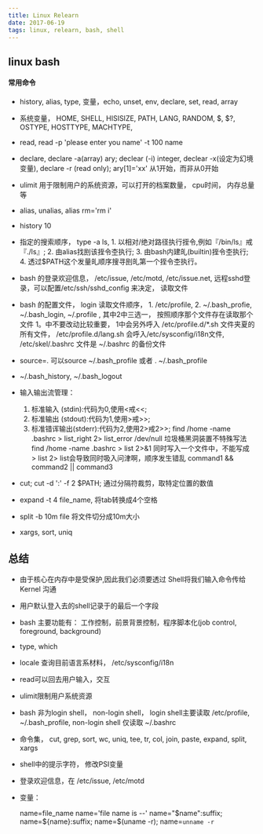 ```yaml
---
title: Linux Relearn
date: 2017-06-19
tags: linux, relearn, bash, shell
---
```


linux bash
--------

#### 常用命令
  * history, alias, type, 变量，echo, unset, env, declare, set, read, array
  * 系统变量， HOME, SHELL, HISISIZE, PATH, LANG, RANDOM, $, $?, OSTYPE, HOSTTYPE, MACHTYPE,
  * read, read -p 'please enter you name' -t 100 name
  * declare, declare -a(array) ary; declear (-i) integer, declear -x(设定为幻境变量), declare -r (read only); ary[1]='xx' 从1开始，而非从0开始
  * ulimit 用于限制用户的系统资源，可以打开的档案数量， cpu时间， 内存总量等
  * alias, unalias,  alias rm='rm i'
  * history 10
  * 指定的搜索顺序， type -a ls, 1. 以相对/绝对路径执行挃令,例如『/bin/ls』戒『./ls』; 2. 由alias找刡该挃令杢执行; 3. 由bash内建癿(builtin)挃令杢执行; 4. 透过$PATH这个发量癿顺序搜寻刡癿第一个挃令杢执行。   
  * bash 的登录欢迎信息， /etc/issue, /etc/motd, /etc/issue.net, 远程sshd登录，可以配置/etc/ssh/sshd_config 来决定， 读取文件   
  * bash 的配置文件， login 读取文件顺序， 1. /etc/profile, 2. ~/.bash_profie, ~/.bash_login, ~/.profile , 其中2中三选一， 按照顺序那个文件存在读取那个文件 1。中不要改动比较重要， 1中会另外呼入 /etc/profile.d/\*.sh 文件夹夏的所有文件， /etc/profile.d/lang.sh 会呼入/etc/sysconfig/i18n文件, /etc/skel/.bashrc 文件是 ~/.bashrc 的备份文件
  * source=. 可以source ~/.bash_profile 或者 . ~/.bash_profile
  * ~/.bash_history, ~/.bash_logout
  * 输入输出流管理：

    >
      1. 标准输入 (stdin):代码为0,使用<戒<<;
      2. 标准输出 (stdout):代码为1,使用>戒>>;
      3. 标准错诨输出(stderr):代码为2,使用2>戒2>>;
     find /home -name .bashrc > list_right 2> list_error
     /dev/null 垃圾桶黑洞装置不特殊写法
     find /home -name .bashrc > list 2>&1 同时写入一个文件中，不能写成 > list 2> list会导致同时吸入问津啊，顺序发生错乱
     command1 && command2 || command3

  * cut; cut -d ':' -f 2 $PATH; 通过分隔符裁剪，取特定位置的数值
  * expand -t 4 file_name, 将tab转换成4个空格
  * split -b 10m file 将文件切分成10m大小
  * xargs, sort, uniq

总结
------------

  * 由于核心在内存中是受保护,因此我们必须要透过 Shell将我们输入命令传给 Kernel 沟通
  * 用户默认登入去的shell记录于的最后一个字段
  * bash 主要功能有： 工作控制，前景背景控制，程序脚本化(job control, foreground, background)
  * type, which
  * locale 查询目前语言系材料， /etc/sysconfig/i18n
  * read可以回去用户输入，交互
  * ulimit限制用户系统资源
  * bash 非为login shell， non-login shell， login shell主要读取 /etc/profile, ~/.bash_profile, non-login shell 仅读取 ~/.bashrc
  * 命令集， cut, grep, sort, wc, uniq, tee, tr, col, join, paste, expand, split, xargs
  * shell中的提示字符， 修改PSI变量
  * 登录欢迎信息，在 /etc/issue, /etc/motd



  * 变量：

    >
      name=file_name
      name='file name is --'
      name="$name":suffix; name=${name}:suffix;
      name=$(uname -r); name=`unname -r`
